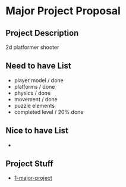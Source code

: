 # Major Project Proposal

## Project Description

2d platformer shooter

## Need to have List

- player model / done
- platforms / done
- physics / done
- movement / done
- puzzle elements
- completed level / 20% done

## Nice to have List

- 

## Project Stuff

- [1-major-project](1-major-project)